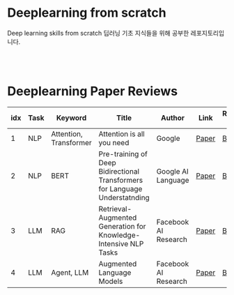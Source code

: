 # Deeplearning from scratch

Deep learning skills from scratch
딥러닝 기초 지식들을 위해 공부한 레포지토리입니다.

<br/>
<br/>

# Deeplearning Paper Reviews
| idx | Task | Keyword | Title | Author | Link | Review Link | Code Review |
|-----|------|---------|-------|--------|------|-------------|-------------|
|1|NLP|Attention, Transformer|Attention is all you need|Google|[Paper](https://arxiv.org/abs/1706.03762v7)|[Blog](https://zero-ai.tistory.com/36)|[Code](transformer.py)|
|2|NLP|BERT|Pre-training of Deep Bidirectional Transformers for Language Understatnding|Google AI Language|[Paper](https://arxiv.org/abs/1810.04805)|[Blog](https://zero-ai.tistory.com/52)||
|3|LLM|RAG|Retrieval-Augmented Generation for Knowledge-Intensive NLP Tasks|Facebook AI Research|[Paper](https://arxiv.org/abs/2005.11401)|[Blog](https://zero-ai.tistory.com/3)||
|4|LLM|Agent, LLM|Augmented Language Models|Facebook AI Research|[Paper](https://arxiv.org/abs/2302.07842)|[Blog](https://zero-ai.tistory.com/26)||
